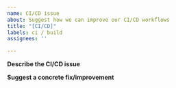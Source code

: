 ```yaml
---
name: CI/CD issue
about: Suggest how we can improve our CI/CD workflows
title: "[CI/CD]"
labels: ci / build
assignees: ''

---
```


**Describe the CI/CD issue**

<!--
Tell us about issues with our CI/CD or ideas for new or improved CI/CD workflows. If your reporting an issue with an existing workflow, make sure to clearly indicate the affected workflow file.
-->

**Suggest a concrete fix/improvement**

<!--
Tell us how we can fix the issue or implement the suggested improvement.
-->
